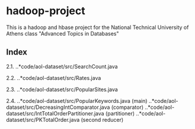 hadoop-project
==============

This is a hadoop and hbase project for the National Technical University of 
Athens class "Advanced Topics in Databases"

Index
------

2.1.
..*code/aol-dataset/src/SearchCount.java

2.2.
..*code/aol-dataset/src/Rates.java

2.3.
..*code/aol-dataset/src/PopularSites.java

2.4.
..*code/aol-dataset/src/PopularKeywords.java (main)
..*code/aol-dataset/src/DecreasingIntComparator.java (comparator)
..*code/aol-dataset/src/IntTotalOrderPartitioner.java (partitioner)
..*code/aol-dataset/src/PKTotalOrder.java (second reducer)


